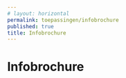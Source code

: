 ```yaml
---
# layout: horizontal
permalink: toepassingen/infobrochure
published: true
title: Infobrochure
---
```


# Infobrochure
